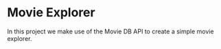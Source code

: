 # Movie Explorer

In this project we make use of the Movie DB API to create a simple movie explorer.
